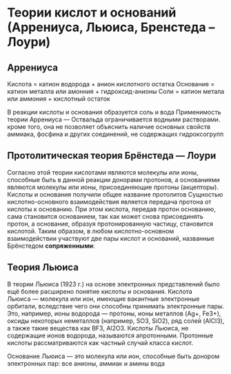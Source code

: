 # Теории кислот и оснований (Аррениуса, Льюиса, Бренстеда – Лоури)
## Аррениуса
Кислота = катион водорода + анион кислотного остатка
Основание = катион металла или амонния + гидроксид-анионы
Соли = катион метала или аммония + кислотный остаток

В реакции кислоты и основания образуется соль и вода
Применимость теории Аррениуса — Оствальда ограничивается водными растворами. кроме того, она не позволяет объяснить наличие основных свойств аммиака, фосфина и других соединений, не содержащих гидроксогрупп
## Протолитическая теория Брёнстеда — Лоури
Согласно этой теории кислотами являются молекулы или ионы, способные быть в данной реакции донорами протонов, а основаниями являются молекулы или ионы, присоединяющие протоны (акцепторы). Кислоты и основания получили общее название протолитов
Сущностью кислотно-основного взаимодействия является передача протона от кислоты к основанию. При этом кислота, передав протон основанию, сама становится основанием, так как может снова присоединять протон, а основание, образуя протонированную частицу, становится кислотой. Таким образом, в любом кислотно-основном взаимодействии участвуют две пары кислот и оснований, названные Брёнстедом **сопряженными**:
## Теория Льюиса
В теории Льюиса (1923 г.) на основе электронных представлений было ещё более расширено понятие кислоты и основания. Кислота Льюиса — молекула или ион, имеющие вакантные электронные орбитали, вследствие чего они способны принимать электронные пары. Это, например, ионы водорода — протоны, ионы металлов (Ag+, Fe3+), оксиды некоторых неметаллов (например, SO3, SiO2), ряд солей (AlCl3), а также такие вещества как BF3, Al2O3. Кислоты Льюиса, не содержащие ионов водорода, называются апротонными. Протонные кислоты рассматриваются как частный случай класса кислот.

Основание Льюиса — это молекула или ион, способные быть донором электронных пар: все анионы, аммиак и амины вода